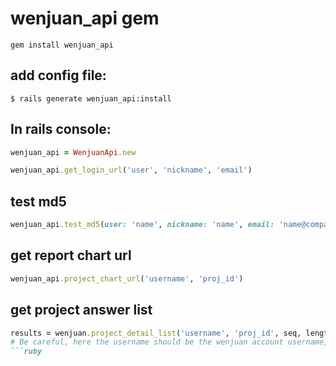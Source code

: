 # wenjuan_api gem

```shell
gem install wenjuan_api
```

## add config file:

```shell
$ rails generate wenjuan_api:install
```

## In rails console:

```ruby
wenjuan_api = WenjuanApi.new

wenjuan_api.get_login_url('user', 'nickname', 'email')

```

## test md5

```ruby
wenjuan_api.test_md5(user: 'name', nickname: 'name', email: 'name@company.com', ctime: Time.now.strftime('%Y-%m-%d %H:%M'))
```

## get report chart url

```ruby
wenjuan_api.project_chart_url('username', 'proj_id')
```

## get project answer list

```ruby
results = wenjuan.project_detail_list('username', 'proj_id', seq, length)
# Be careful, here the username should be the wenjuan account username, not answerer's user name.
```ruby
